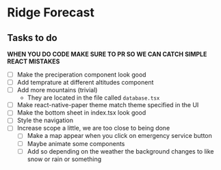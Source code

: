 # Ridge Forecast

## Tasks to do

**WHEN YOU DO CODE MAKE SURE TO PR SO WE CAN CATCH SIMPLE REACT MISTAKES**

- [ ] Make the preciperation component look good
- [ ] Add temprature at different altitudes component
- [ ] Add more mountains (trivial)
  - They are located in the file called `database.tsx`
- [ ] Make react-native-paper theme match theme specified in the UI
- [ ] Make the bottom sheet in index.tsx look good
- [ ] Style the navigation
- [ ] Increase scope a little, we are too close to being done
  - [ ] Make a map appear when you click on emergency service button
  - [ ] Maybe animate some components
  - [ ] Add so depending on the weather the background changes to like
        snow or rain or something
